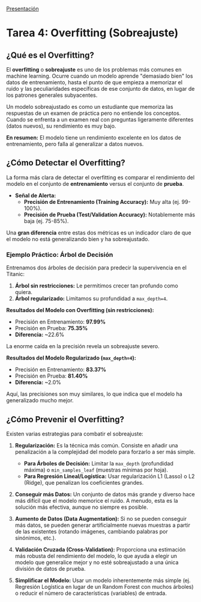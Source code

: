 [Presentación](https://gamma.app/docs/Overfitting-en-Machine-Learning-sur7qyq114nn0vo?mode=doc)
# Tarea 4: Overfitting (Sobreajuste)

## ¿Qué es el Overfitting?

El **overfitting** o **sobreajuste** es uno de los problemas más comunes en machine learning. Ocurre cuando un modelo aprende "demasiado bien" los datos de entrenamiento, hasta el punto de que empieza a memorizar el ruido y las peculiaridades específicas de ese conjunto de datos, en lugar de los patrones generales subyacentes.

Un modelo sobreajustado es como un estudiante que memoriza las respuestas de un examen de práctica pero no entiende los conceptos. Cuando se enfrenta a un examen real con preguntas ligeramente diferentes (datos nuevos), su rendimiento es muy bajo.

**En resumen:** El modelo tiene un rendimiento excelente en los datos de entrenamiento, pero falla al generalizar a datos nuevos.

## ¿Cómo Detectar el Overfitting?

La forma más clara de detectar el overfitting es comparar el rendimiento del modelo en el conjunto de **entrenamiento** versus el conjunto de **prueba**.

- **Señal de Alerta:**
  - **Precisión de Entrenamiento (Training Accuracy):** Muy alta (ej. 99-100%).
  - **Precisión de Prueba (Test/Validation Accuracy):** Notablemente más baja (ej. 75-85%).

Una **gran diferencia** entre estas dos métricas es un indicador claro de que el modelo no está generalizando bien y ha sobreajustado.

### Ejemplo Práctico: Árbol de Decisión

Entrenamos dos árboles de decisión para predecir la supervivencia en el Titanic:

1.  **Árbol sin restricciones:** Le permitimos crecer tan profundo como quiera.
2.  **Árbol regularizado:** Limitamos su profundidad a `max_depth=4`.

**Resultados del Modelo con Overfitting (sin restricciones):**
- Precisión en Entrenamiento: **97.99%**
- Precisión en Prueba: **75.35%**
- **Diferencia:** ~22.6%

La enorme caída en la precisión revela un sobreajuste severo.

**Resultados del Modelo Regularizado (`max_depth=4`):**
- Precisión en Entrenamiento: **83.37%**
- Precisión en Prueba: **81.40%**
- **Diferencia:** ~2.0%

Aquí, las precisiones son muy similares, lo que indica que el modelo ha generalizado mucho mejor.

## ¿Cómo Prevenir el Overfitting?

Existen varias estrategias para combatir el sobreajuste:

1.  **Regularización:** Es la técnica más común. Consiste en añadir una penalización a la complejidad del modelo para forzarlo a ser más simple.
    - **Para Árboles de Decisión:** Limitar la `max_depth` (profundidad máxima) o `min_samples_leaf` (muestras mínimas por hoja).
    - **Para Regresión Lineal/Logística:** Usar regularización L1 (Lasso) o L2 (Ridge), que penalizan los coeficientes grandes.

2.  **Conseguir más Datos:** Un conjunto de datos más grande y diverso hace más difícil que el modelo memorice el ruido. A menudo, esta es la solución más efectiva, aunque no siempre es posible.

3.  **Aumento de Datos (Data Augmentation):** Si no se pueden conseguir más datos, se pueden generar artificialmente nuevas muestras a partir de las existentes (rotando imágenes, cambiando palabras por sinónimos, etc.).

4.  **Validación Cruzada (Cross-Validation):** Proporciona una estimación más robusta del rendimiento del modelo, lo que ayuda a elegir un modelo que generalice mejor y no esté sobreajustado a una única división de datos de prueba.

5.  **Simplificar el Modelo:** Usar un modelo inherentemente más simple (ej. Regresión Logística en lugar de un Random Forest con muchos árboles) o reducir el número de características (variables) de entrada.
